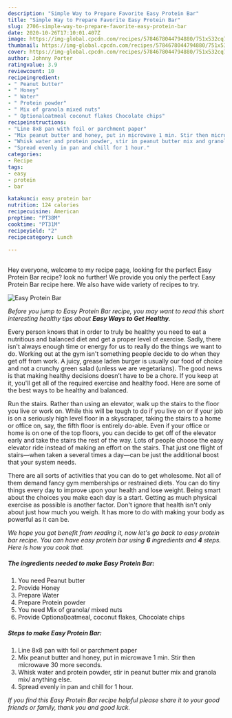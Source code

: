 ```yaml
---
description: "Simple Way to Prepare Favorite Easy Protein Bar"
title: "Simple Way to Prepare Favorite Easy Protein Bar"
slug: 2706-simple-way-to-prepare-favorite-easy-protein-bar
date: 2020-10-26T17:10:01.407Z
image: https://img-global.cpcdn.com/recipes/5784678044794880/751x532cq70/easy-protein-bar-recipe-main-photo.jpg
thumbnail: https://img-global.cpcdn.com/recipes/5784678044794880/751x532cq70/easy-protein-bar-recipe-main-photo.jpg
cover: https://img-global.cpcdn.com/recipes/5784678044794880/751x532cq70/easy-protein-bar-recipe-main-photo.jpg
author: Johnny Porter
ratingvalue: 3.9
reviewcount: 10
recipeingredient:
- " Peanut butter"
- " Honey"
- " Water"
- " Protein powder"
- " Mix of granola mixed nuts"
- " Optionaloatmeal coconut flakes Chocolate chips"
recipeinstructions:
- "Line 8x8 pan with foil or parchment paper"
- "Mix peanut butter and honey, put in microwave 1 min. Stir then microwave 30 more seconds."
- "Whisk water and protein powder, stir in peanut butter mix and granola mix/ anything else."
- "Spread evenly in pan and chill for 1 hour."
categories:
- Recipe
tags:
- easy
- protein
- bar

katakunci: easy protein bar 
nutrition: 124 calories
recipecuisine: American
preptime: "PT38M"
cooktime: "PT31M"
recipeyield: "2"
recipecategory: Lunch

---
```

<br>
Hey everyone, welcome to my recipe page, looking for the perfect Easy Protein Bar recipe? look no further! We provide you only the perfect Easy Protein Bar recipe here. We also have wide variety of recipes to try.
<br>


![Easy Protein Bar](https://img-global.cpcdn.com/recipes/5784678044794880/751x532cq70/easy-protein-bar-recipe-main-photo.jpg)

<i>Before you jump to Easy Protein Bar recipe, you may want to read this short interesting healthy tips about <strong>Easy Ways to Get Healthy</strong>.</i>

Every person knows that in order to truly be healthy you need to eat a nutritious and balanced diet and get a proper level of exercise. Sadly, there isn't always enough time or energy for us to really do the things we want to do. Working out at the gym isn't something people decide to do when they get off from work. A juicy, grease laden burger is usually our food of choice and not a crunchy green salad (unless we are vegetarians). The good news is that making healthy decisions doesn’t have to be a chore. If you keep at it, you'll get all of the required exercise and healthy food. Here are some of the best ways to be healthy and balanced.

Run the stairs. Rather than using an elevator, walk up the stairs to the floor you live or work on. While this will be tough to do if you live on or if your job is on a seriously high level floor in a skyscraper, taking the stairs to a home or office on, say, the fifth floor is entirely do-able. Even if your office or home is on one of the top floors, you can decide to get off of the elevator early and take the stairs the rest of the way. Lots of people choose the easy elevator ride instead of making an effort on the stairs. That just one flight of stairs—when taken a several times a day—can be just the additional boost that your system needs. 

There are all sorts of activities that you can do to get wholesome. Not all of them demand fancy gym memberships or restrained diets. You can do tiny things every day to improve upon your health and lose weight. Being smart about the choices you make each day is a start. Getting as much physical exercise as possible is another factor. Don't ignore that health isn't only about just how much you weigh. It has more to do with making your body as powerful as it can be. 


<i>We hope you got benefit from reading it, now let's go back to easy protein bar recipe. You can have easy protein bar using <strong>6</strong> ingredients and <strong>4</strong> steps. Here is how you cook that.
</i>

##### The ingredients needed to make Easy Protein Bar:

1. You need  Peanut butter
1. Provide  Honey
1. Prepare  Water
1. Prepare  Protein powder
1. You need  Mix of granola/ mixed nuts
1. Provide  Optional)oatmeal, coconut flakes, Chocolate chips


##### Steps to make Easy Protein Bar:

1. Line 8x8 pan with foil or parchment paper
1. Mix peanut butter and honey, put in microwave 1 min. Stir then microwave 30 more seconds.
1. Whisk water and protein powder, stir in peanut butter mix and granola mix/ anything else.
1. Spread evenly in pan and chill for 1 hour.


<i>If you find this Easy Protein Bar recipe helpful please share it to your good friends or family, thank you and good luck.</i>
